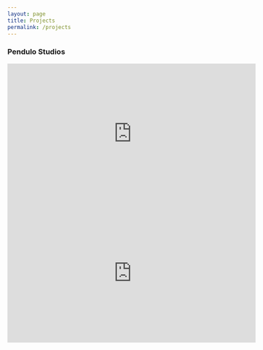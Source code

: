```yaml
---
layout: page
title: Projects
permalink: /projects
---
```


### Pendulo Studios

<iframe width="560" height="315" src="https://www.youtube.com/embed/BBWabs1sy8U" title="YouTube video player" frameborder="0" allow="accelerometer; autoplay; clipboard-write; encrypted-media; gyroscope; picture-in-picture; web-share" allowfullscreen></iframe>



<iframe width="560" height="315" src="https://www.youtube.com/embed/xlWZAwK_cNc" title="YouTube video player" frameborder="0" allow="accelerometer; autoplay; clipboard-write; encrypted-media; gyroscope; picture-in-picture; web-share" allowfullscreen></iframe>
